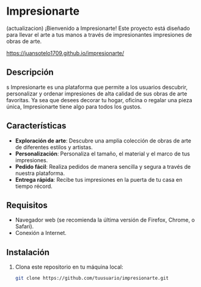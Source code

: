# Impresionarte
(actualizacion)
¡Bienvenido a Impresionarte! Este proyecto está diseñado para llevar el arte a tus manos a través de impresionantes impresiones de obras de arte.

https://juansotelo1709.github.io/impresionarte/

## Descripción
s
Impresionarte es una plataforma que permite a los usuarios descubrir, personalizar y ordenar impresiones de alta calidad de sus obras de arte favoritas. Ya sea que desees decorar tu hogar, oficina o regalar una pieza única, Impresionarte tiene algo para todos los gustos.

## Características

- **Exploración de arte**: Descubre una amplia colección de obras de arte de diferentes estilos y artistas.
- **Personalización**: Personaliza el tamaño, el material y el marco de tus impresiones.
- **Pedido fácil**: Realiza pedidos de manera sencilla y segura a través de nuestra plataforma.
- **Entrega rápida**: Recibe tus impresiones en la puerta de tu casa en tiempo récord.

## Requisitos

- Navegador web (se recomienda la última versión de Firefox, Chrome, o Safari).
- Conexión a Internet.

## Instalación

1. Clona este repositorio en tu máquina local:
   ```sh
   git clone https://github.com/tuusuario/impresionarte.git
